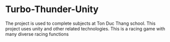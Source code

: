 # Turbo-Thunder-Unity
The project is used to complete subjects at Ton Duc Thang school. This project uses unity and other related technologies.  This is a racing game with many diverse racing functions
